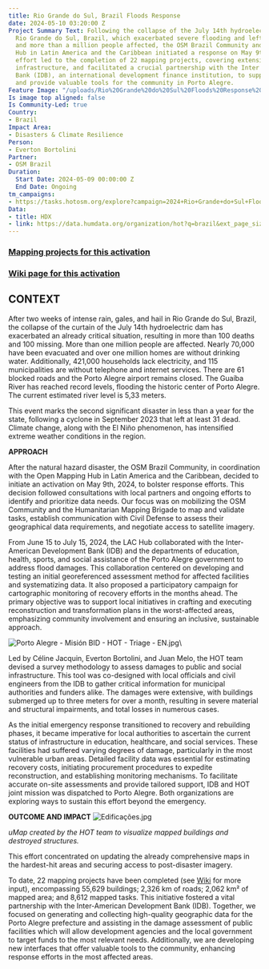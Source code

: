 ```yaml
---
title: Rio Grande do Sul, Brazil Floods Response
date: 2024-05-10 03:20:00 Z
Project Summary Text: Following the collapse of the July 14th hydroelectric dam in
  Rio Grande do Sul, Brazil, which exacerbated severe flooding and left over 100 dead
  and more than a million people affected, the OSM Brazil Community and the Open Mapping
  Hub in Latin America and the Caribbean initiated a response on May 9th, 2024. This
  effort led to the completion of 22 mapping projects, covering extensive areas and
  infrastructure, and facilitated a crucial partnership with the Inter American Development
  Bank (IDB), an international development finance institution, to support recovery
  and provide valuable tools for the community in Porto Alegre.
Feature Image: "/uploads/Rio%20Grande%20do%20Sul%20Floods%20Response%20in%20Brazil.jpg"
Is image top aligned: false
Is Community-Led: true
Country:
- Brazil
Impact Area:
- Disasters & Climate Resilience
Person:
- Everton Bortolini
Partner:
- OSM Brazil
Duration:
  Start Date: 2024-05-09 00:00:00 Z
  End Date: Ongoing
tm_campaigns:
- https://tasks.hotosm.org/explore?campaign=2024+Rio+Grande+do+Sul+Floods
Data:
- title: HDX
- link: https://data.humdata.org/organization/hot?q=brazil&ext_page_size=25
---
```


### [Mapping projects for this activation](https://tasks.hotosm.org/explore?campaign=2024\+Rio\+Grande\+do\+Sul\+Floods)

### [Wiki page for this activation](https://wiki.openstreetmap.org/wiki/2024_Rio_Grande_do_Sul_Floods)

## CONTEXT

After two weeks of intense rain, gales, and hail in Rio Grande do Sul, Brazil, the collapse of the curtain of the July 14th hydroelectric dam has exacerbated an already critical situation, resulting in more than 100 deaths and 100 missing. More than one million people are affected. Nearly 70,000 have been evacuated and over one million homes are without drinking water. Additionally, 421,000 households lack electricity, and 115 municipalities are without telephone and internet services. There are 61 blocked roads and the Porto Alegre airport remains closed. The Guaíba River has reached record levels, flooding the historic center of Porto Alegre. The current estimated river level is 5,33 meters.

This event marks the second significant disaster in less than a year for the state, following a cyclone in September 2023 that left at least 31 dead. Climate change, along with the El Niño phenomenon, has intensified extreme weather conditions in the region.

**APPROACH**

After the natural hazard disaster, the OSM Brazil Community, in coordination with the Open Mapping Hub in Latin America and the Caribbean, decided to initiate an activation on May 9th, 2024, to bolster response efforts. This decision followed consultations with local partners and ongoing efforts to identify and prioritize data needs. Our focus was on mobilizing the OSM Community and the Humanitarian Mapping Brigade to map and validate tasks, establish communication with Civil Defense to assess their geographical data requirements, and negotiate access to satellite imagery.

From June 15 to July 15, 2024, the LAC Hub collaborated with the Inter-American Development Bank (IDB) and the departments of education, health, sports, and social assistance of the Porto Alegre government to address flood damages. This collaboration centered on developing and testing an initial georeferenced assessment method for affected facilities and systematizing data. It also proposed a participatory campaign for cartographic monitoring of recovery efforts in the months ahead. The primary objective was to support local initiatives in crafting and executing reconstruction and transformation plans in the worst-affected areas, emphasizing community involvement and ensuring an inclusive, sustainable approach.

![Porto Alegre - Misión BID - HOT - Triage - EN.jpg](/uploads/Porto%20Alegre%20-%20Misio%CC%81n%20BID%20-%20HOT%20-%20Triage%20-%20EN.jpg)\

Led by Céline Jacquin, Everton Bortolini, and Juan Melo, the HOT team devised a survey methodology to assess damages to public and social infrastructure. This tool was co-designed with local officials and civil engineers from the IDB to gather critical information for municipal authorities and funders alike. The damages were extensive, with buildings submerged up to three meters for over a month, resulting in severe material and structural impairments, and total losses in numerous cases.

As the initial emergency response transitioned to recovery and rebuilding phases, it became imperative for local authorities to ascertain the current status of infrastructure in education, healthcare, and social services. These facilities had suffered varying degrees of damage, particularly in the most vulnerable urban areas. Detailed facility data was essential for estimating recovery costs, initiating procurement procedures to expedite reconstruction, and establishing monitoring mechanisms. To facilitate accurate on-site assessments and provide tailored support, IDB and HOT joint mission was dispatched to Porto Alegre. Both organizations are exploring ways to sustain this effort beyond the emergency.

**OUTCOME AND IMPACT**
![Edificações.jpg](/uploads/Edificac%CC%A7o%CC%83es.jpg)

*uMap created by the HOT team to visualize mapped buildings and destroyed structures.*

This effort concentrated on updating the already comprehensive maps in the hardest-hit areas and securing access to post-disaster imagery.

To date, 22 mapping projects have been completed (see [Wiki](https://wiki.openstreetmap.org/wiki/2024_Rio_Grande_do_Sul_Floods) for more input), encompassing 55,629 buildings; 2,326 km of roads; 2,062 km² of mapped area; and 8,612 mapped tasks. This initiative fostered a vital partnership with the Inter-American Development Bank (IDB). Together, we focused on generating and collecting high-quality geographic data for the Porto Alegre prefecture and assisting in the damage assessment of public facilities which will allow development agencies and the local government to target funds to the most relevant needs. Additionally, we are developing new interfaces that offer valuable tools to the community, enhancing response efforts in the most affected areas.